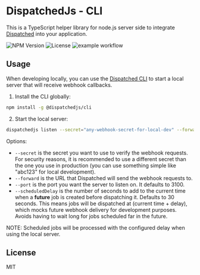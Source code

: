 # DispatchedJs - CLI

This is a TypeScript helper library for node.js server side to integrate [Dispatched](https://dispatched.dev) into your application.

![NPM Version](https://img.shields.io/npm/v/%40dispatchedjs%2Fcli?style=flat) ![License](https://img.shields.io/npm/l/%40dispatchedjs%2Fcli?style=flat) ![example workflow](https://github.com/dispatched-dev/dispatchedjs-cli/actions/workflows/main.yml/badge.svg)

## Usage

When developing locally, you can use the [Dispatched CLI](https://github.com/dispatched-dev/dispatchedjs-cli) to start a local server that will receive webhook callbacks.

1. Install the CLI globally:

```bash
npm install -g @dispatchedjs/cli
```

2. Start the local server:

```bash
dispatchedjs listen --secret="any-webhook-secret-for-local-dev" --forward="http://localhost:3000/path/to/webhook/endpoint" --port=3000
```

Options:

- `--secret` is the secret you want to use to verify the webhook requests. For security reasons, it is recommended to use a different secret than the one you use in production (you can use something simple like "abc123" for local development).
- `--forward` is the URL that Dispatched will send the webhook requests to.
- `--port` is the port you want the server to listen on. It defaults to 3100.
- `--scheduledDelay` is the number of seconds to add to the current time when a **future** job is created before dispatching it. Defaults to 30 seconds. This means jobs will be dispatched at (current time + delay), which mocks future webhook delivery for development purposes. Avoids having to wait long for jobs scheduled far in the future.

NOTE: Scheduled jobs will be processed with the configured delay when using the local server.

## License

MIT
